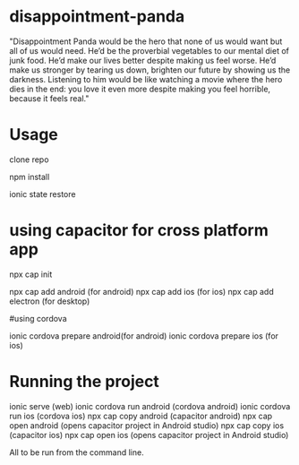 # disappointment-panda

"Disappointment Panda would be the hero that none of us would want but all of us would need. He’d be the proverbial vegetables to our mental diet of junk food. He’d make our lives better despite making us feel worse. He’d make us stronger by tearing us down, brighten our future by showing us the darkness. Listening to him would be like watching a movie where the hero dies in the end: you love it even more despite making you feel horrible, because it feels real."

# Usage

clone repo

npm install

ionic state restore

# using capacitor for cross platform app

npx cap init

npx cap add android (for android)
npx cap add ios (for ios)
npx cap add electron (for desktop)

#using cordova

ionic cordova prepare android(for android)
ionic cordova prepare ios (for ios)

# Running the project

ionic serve (web)
ionic cordova run android (cordova android)
ionic cordova run ios (cordova ios)
npx cap copy android (capacitor android)
npx cap open android (opens capacitor project in Android studio)
npx cap copy ios (capacitor ios)
npx cap open ios (opens capacitor project in Android studio)

All to be run from the command line.
